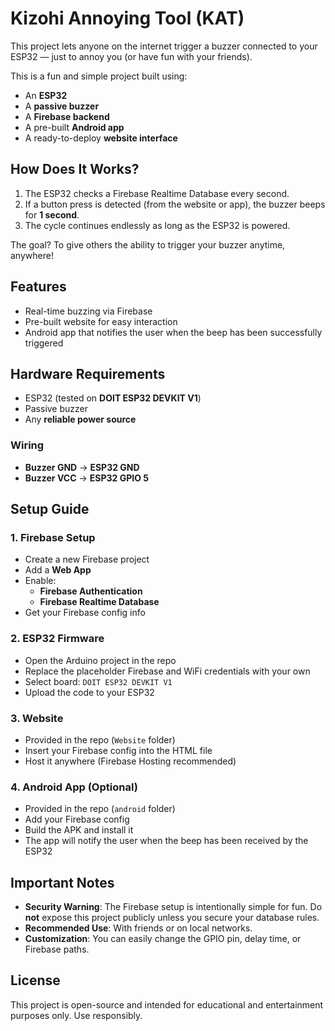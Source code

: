 # Kizohi Annoying Tool (KAT)

This project lets anyone on the internet trigger a buzzer connected to your ESP32 — just to annoy you (or have fun with your friends).

This is a fun and simple project built using:
- An **ESP32**
- A **passive buzzer**
- A **Firebase backend**
- A pre-built **Android app**
- A ready-to-deploy **website interface**

## How Does It Works?

1. The ESP32 checks a Firebase Realtime Database every second.
2. If a button press is detected (from the website or app), the buzzer beeps for **1 second**.
3. The cycle continues endlessly as long as the ESP32 is powered.

The goal? To give others the ability to trigger your buzzer anytime, anywhere!

## Features

- Real-time buzzing via Firebase
- Pre-built website for easy interaction
- Android app that notifies the user when the beep has been successfully triggered

## Hardware Requirements

- ESP32 (tested on **DOIT ESP32 DEVKIT V1**)
- Passive buzzer
- Any **reliable power source**

### Wiring

- **Buzzer GND** → **ESP32 GND**
- **Buzzer VCC** → **ESP32 GPIO 5**

## Setup Guide

### 1. Firebase Setup
- Create a new Firebase project
- Add a **Web App**
- Enable:
  - **Firebase Authentication**
  - **Firebase Realtime Database**
- Get your Firebase config info

### 2. ESP32 Firmware
- Open the Arduino project in the repo
- Replace the placeholder Firebase and WiFi credentials with your own
- Select board: `DOIT ESP32 DEVKIT V1`
- Upload the code to your ESP32

### 3. Website
- Provided in the repo (`Website` folder)
- Insert your Firebase config into the HTML file
- Host it anywhere (Firebase Hosting recommended)

### 4. Android App (Optional)
- Provided in the repo (`android` folder)
- Add your Firebase config
- Build the APK and install it
- The app will notify the user when the beep has been received by the ESP32

## Important Notes

- **Security Warning**: The Firebase setup is intentionally simple for fun. Do **not** expose this project publicly unless you secure your database rules.
- **Recommended Use**: With friends or on local networks.
- **Customization**: You can easily change the GPIO pin, delay time, or Firebase paths.

## License

This project is open-source and intended for educational and entertainment purposes only. Use responsibly.